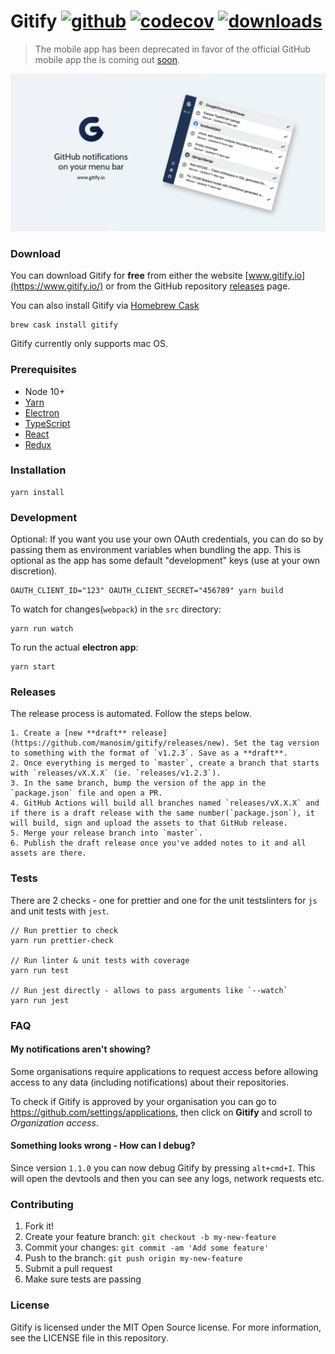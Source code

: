 # Gitify [![github][github-image]][github-url] [![codecov][codecov-image]][codecov-url] [![downloads][downloads-image]][downloads-url]

> The mobile app has been deprecated in favor of the official GitHub mobile app the is coming out [soon](https://github.com/mobile).

![Gitify](assets/images/press.png)

### Download

You can download Gitify for **free** from either the website [www.gitify.io](https://www.gitify.io/) or from the GitHub repository [releases](https://github.com/manosim/gitify/releases) page.

You can also install Gitify via [Homebrew Cask](http://brew.sh/)

```shell
brew cask install gitify
```

Gitify currently only supports mac OS.

### Prerequisites

- Node 10+
- [Yarn](https://yarnpkg.com/)
- [Electron](https://electronjs.org/)
- [TypeScript](https://www.typescriptlang.org/)
- [React](https://reactjs.org/)
- [Redux](http://redux.js.org/)

### Installation

    yarn install

### Development

Optional: If you want you use your own OAuth credentials, you can do so by passing them as environment variables when bundling the app. This is optional as the app has some default "development" keys (use at your own discretion).

    OAUTH_CLIENT_ID="123" OAUTH_CLIENT_SECRET="456789" yarn build

To watch for changes(`webpack`) in the `src` directory:

    yarn run watch

To run the actual **electron app**:

    yarn start

### Releases

The release process is automated. Follow the steps below.

    1. Create a [new **draft** release](https://github.com/manosim/gitify/releases/new). Set the tag version to something with the format of `v1.2.3`. Save as a **draft**.
    2. Once everything is merged to `master`, create a branch that starts with `releases/vX.X.X` (ie. `releases/v1.2.3`).
    3. In the same branch, bump the version of the app in the `package.json` file and open a PR.
    4. GitHub Actions will build all branches named `releases/vX.X.X` and if there is a draft release with the same number(`package.json`), it will build, sign and upload the assets to that GitHub release.
    5. Merge your release branch into `master`.
    6. Publish the draft release once you've added notes to it and all assets are there.

### Tests

There are 2 checks - one for prettier and one for the unit testslinters for `js` and unit tests with `jest`.

    // Run prettier to check
    yarn run prettier-check

    // Run linter & unit tests with coverage
    yarn run test

    // Run jest directly - allows to pass arguments like `--watch`
    yarn run jest

### FAQ

#### My notifications aren't showing?

Some organisations require applications to request access before allowing access to any data (including notifications) about their repositories.

To check if Gitify is approved by your organisation you can go to https://github.com/settings/applications, then click on **Gitify** and scroll to _Organization access_.

#### Something looks wrong - How can I debug?

Since version `1.1.0` you can now debug Gitify by pressing `alt+cmd+I`. This will open the devtools and then you can see any logs, network requests etc.

### Contributing

1. Fork it!
2. Create your feature branch: `git checkout -b my-new-feature`
3. Commit your changes: `git commit -am 'Add some feature'`
4. Push to the branch: `git push origin my-new-feature`
5. Submit a pull request
6. Make sure tests are passing

### License

Gitify is licensed under the MIT Open Source license. For more information, see the LICENSE file in this repository.

[github-image]: https://github.com/manosim/gitify/workflows/CI/badge.svg
[github-url]: https://github.com/manosim/gitify/actions
[codecov-image]: https://codecov.io/gh/manosim/gitify/branch/master/graph/badge.svg
[codecov-url]: https://codecov.io/gh/manosim/gitify
[downloads-image]: https://img.shields.io/github/downloads/manosim/gitify/total.svg
[downloads-url]: https://www.gitify.io
